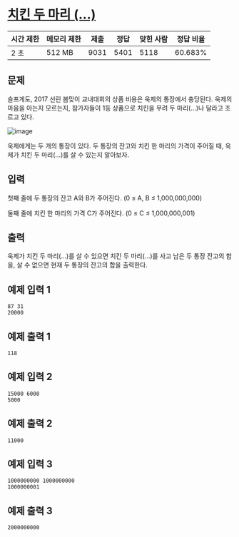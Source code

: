 # [치킨 두 마리 (...)](https://www.acmicpc.net/problem/14489)

| 시간 제한 | 메모리 제한 | 제출 | 정답 | 맞힌 사람 | 정답 비율 |
| --- | --- | --- | --- | --- | --- |
| 2 초 | 512 MB | 9031 | 5401 | 5118 | 60.683% |

## 문제

슬프게도, 2017 선린 봄맞이 교내대회의 상품 비용은 욱제의 통장에서 충당된다. 욱제의 마음을 아는지 모르는지, 참가자들이 1등 상품으로 치킨을 무려 두 마리(...)나 달라고 조르고 있다.

![image](https://onlinejudgeimages.s3-ap-northeast-1.amazonaws.com/problem/14489/1.png)

욱제에게는 두 개의 통장이 있다. 두 통장의 잔고와 치킨 한 마리의 가격이 주어질 때, 욱제가 치킨 두 마리(...)를 살 수 있는지 알아보자.

## 입력

첫째 줄에 두 통장의 잔고 A와 B가 주어진다. (0 ≤ A, B ≤ 1,000,000,000)

둘째 줄에 치킨 한 마리의 가격 C가 주어진다. (0 ≤ C ≤ 1,000,000,001)

## 출력

욱제가 치킨 두 마리(...)를 살 수 있으면 치킨 두 마리(...)를 사고 남은 두 통장 잔고의 합을, 살 수 없으면 현재 두 통장의 잔고의 합을 출력한다.

## 예제 입력 1

```
87 31
20000

```

## 예제 출력 1

```
118

```

## 예제 입력 2

```
15000 6000
5000

```

## 예제 출력 2

```
11000

```

## 예제 입력 3

```
1000000000 1000000000
1000000001

```

## 예제 출력 3

```
2000000000
```
